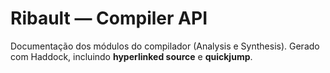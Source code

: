 # Ribault — Compiler API

Documentação dos módulos do compilador (Analysis e Synthesis).
Gerado com Haddock, incluindo **hyperlinked source** e **quickjump**.

